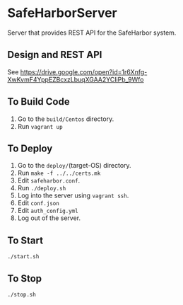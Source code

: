 # SafeHarborServer
Server that provides REST API for the SafeHarbor system.
## Design and REST API
See https://drive.google.com/open?id=1r6Xnfg-XwKvmF4YppEZBcxzLbuqXGAA2YCIiPb_9Wfo
## To Build Code
1. Go to the <code>build/Centos</code> directory.
2. Run <code>vagrant up</code>

## To Deploy
1. Go to the <code>deploy/</code>(target-OS) directory.
2. Run <code>make -f ../../certs.mk</code>
3. Edit <code>safeharbor.conf</code>.
4. Run <code>./deploy.sh</code>
5. Log into the server using <code>vagrant ssh</code>.
6. Edit <code>conf.json</code>
7. Edit <code>auth_config.yml</code>
8. Log out of the server.

## To Start
<code>./start.sh</code>

## To Stop
<code>./stop.sh</code>
